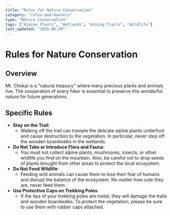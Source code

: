 ```yaml
---
title: "Rules for Nature Conservation"
category: "rules-and-manners"
type: "Nature Conservation"
tags: ["Alpine Plants", "Wetlands", "Hiking Trails", "Wildlife"]
last_updated: "2025-06-30"
---
```


# Rules for Nature Conservation

## Overview
Mt. Chokai is a "natural treasury" where many precious plants and animals live. The cooperation of every hiker is essential to preserve this wonderful nature for future generations.

## Specific Rules
- **Stay on the Trail**:
    - Walking off the trail can trample the delicate alpine plants underfoot and cause destruction to the vegetation. In particular, never step off the wooden boardwalks in the wetlands.
- **Do Not Take or Introduce Flora and Fauna**:
    - You must not collect alpine plants, mushrooms, insects, or other wildlife you find on the mountain. Also, be careful not to drop seeds of plants brought from other areas to protect the local ecosystem.
- **Do Not Feed Wildlife**:
    - Feeding wild animals can cause them to lose their fear of humans and disrupt the balance of the ecosystem. No matter how cute they are, never feed them.
- **Use Protective Caps on Trekking Poles**:
    - If the tips of your trekking poles are metal, they will damage the trails and wooden boardwalks. To protect the vegetation, please be sure to use them with rubber caps attached.
